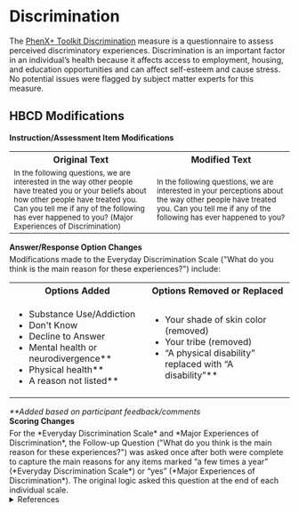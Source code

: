 # Discrimination
The [PhenX+ Toolkit Discrimination](https://www.phenxtoolkit.org/protocols/view/210302) measure is a questionnaire to assess perceived discriminatory experiences. Discrimination is an important factor in an individual’s health because it affects access to employment, housing, and education opportunities and can affect self-esteem and cause stress. No potential issues were flagged by subject matter experts for this measure.    

## HBCD Modifications
<p style="font-size: 1em; margin: 0 0 5px;"><b>Instruction/Assessment Item Modifications</b></p>
<table>
  <tr>
    <th>Original Text</th>
    <th>Modified Text</th>
  </tr>
  <tr>
    <td style="width: 400px; word-wrap: break-word; white-space: normal;">
      <small>In the following questions, we are interested in the way other people have treated you or your beliefs about how other people have treated you. Can you tell me if any of the following has ever happened to you? (Major Experiences of Discrimination)</small>
    </td>
    <td style="width: 400px; word-wrap: break-word; white-space: normal;">
      <small>In the following questions, we are interested in your perceptions about the way other people have treated you.  Can you tell me if any of the following has ever happened to you?</small>
    </td>
  </tr>
</table>

<p style="font-size: 1em; margin: 0 0 5px;"><b>Answer/Response Option Changes</b></p>
Modifications made to the Everyday Discrimination Scale ("What do you think is the main reason for these experiences?") include:
<table style="border-collapse: collapse;">
  <tr>
    <th>Options Added</th>
    <th>Options Removed or Replaced</th>
  </tr>
  <tr>
    <td>
        <ul>
            <li>Substance Use/Addiction</li>
            <li>Don't Know</li>
            <li>Decline to Answer</li>
            <li>Mental health or neurodivergence**</li>
            <li>Physical health**</li>
            <li>A reason not listed**</li>
        </ul>
    </td>
    <td>
        <ul>
            <li>Your shade of skin color (removed)</li>
            <li>Your tribe (removed)</li>
            <li>“A physical disability” replaced with “A disability”**</li>
        </ul>
    </td>
  </tr>
</table>
<i>**Added based on participant feedback/comments</i>

<p style="font-size: 1em; margin: 0 0 5px;"><b>Scoring Changes</b></p>
For the *Everyday Discrimination Scale* and *Major Experiences of Discrimination*, the Follow-up Question ("What do you think is the main reason for these experiences?") was asked once after both were complete to capture the main reasons for any items marked “a few times a year” (*Everyday Discrimination Scale*) or “yes” (*Major Experiences of Discrimination*). The original logic asked this question at the end of each individual scale.

<details class="collapsible references">
  <summary class="references">References</summary>
<ul>
<p>PhenX Toolkit. (2024 November 01). Discrimination, PhenX Toolkit. <a href="https://www.phenxtoolkit.org/protocols/view/210302">https://www.phenxtoolkit.org/protocols/view/210302</a></p>
<p>Sternthal, M. J., Slopen, N., &amp; Williams, D. R. (2011). Racial disparities in health. <em>Du Bois Review: Social Science Research on Race</em>, 8(1), 95–113. <a href="https://doi.org/10.1017/s1742058x11000087">https://doi.org/10.1017/s1742058x11000087</a></p>
<p>Williams, D. R. (2015). Measuring discrimination resource. <a href="http://scholar.harvard.edu/davidrwilliams/node/32777">http://scholar.harvard.edu/davidrwilliams/node/32777</a></li>
</ul>
</details>
